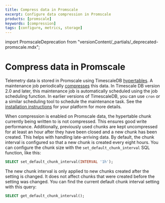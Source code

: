 ```yaml
---
title: Compress data in Promscale
excerpt: Configure data compression in Promscale
products: [promscale]
keywords: [compression]
tags: [configure, metrics, storage]
---
```


import PromscaleDeprecation from "versionContent/_partials/_deprecated-promscale.mdx";

# Compress data in Promscale

<PromscaleDeprecation />

Telemetry data is stored in Promscale using TimescaleDB [hypertables][hypertables].
A maintenance job periodically [compresses][tsdb-compression] this data.
In Timescale DB version 2.0 and later, this maintenance job is automatically scheduled
using the job scheduling function. In earlier versions of
TimescaleDB, you can use `cron` or a similar scheduling tool to schedule the
maintenance task. See the [installation instructions][promscale-install] for
your platform for more details.

When compression is enabled on Promscale data, the hypertable chunk
currently being written to is not compressed. This ensures good write performance.
Additionally, previously used chunks are kept uncompressed for at least an hour
after they have been closed and a new chunk has been created. This helps with handling
late-arriving data. By default, the chunk interval is configured so that a
new chunk is created every eight hours. You can configure the chunk size with
the `set_default_chunk_interval` SQL function, like this:

```sql
SELECT set_default_chunk_interval(INTERVAL '1h');
```

The new chunk interval is only applied to new chunks created after the setting is changed.
It does not affect chunks that were created before the setting was changed.
You can find the current default chunk interval setting with this query:

```sql
SELECT get_default_chunk_interval();
```

[hypertables]: /timescaledb/:currentVersion:/overview/core-concepts/hypertables-and-chunks/
[promscale-install]: /promscale/:currentVersion:/installation/
[tsdb-compression]: /timescaledb/:currentVersion:/overview/core-concepts/compression/
